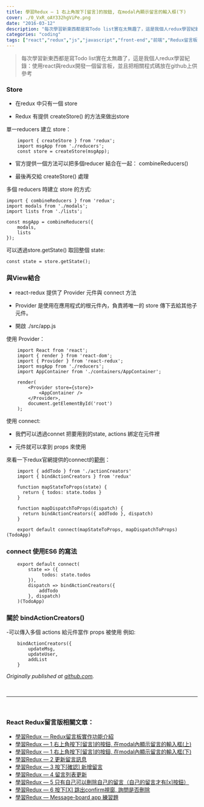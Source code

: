 ```yaml
---
title: 學習Redux — 1 右上角按下[留言]的按鈕, 在modal內顯示留言的輸入框(下)
cover: ./0_VxR_oAY332hgViPe.png
date: "2016-03-12"
description: "每次學習新東西都是寫Todo list實在太無趣了，這是我個人redux學習紀錄：使用react與redux開發一個留言板，並且把相關程式碼放在github上供參考"
categories: "coding"
tags: ["react","redux","js","javascript","front-end","前端","Redux留言板系列"]
---
```


> 每次學習新東西都是寫Todo list實在太無趣了，這是我個人redux學習紀錄：使用react與redux開發一個留言板，並且把相關程式碼放在github上供參考

### Store

* 在redux 中只有一個 store

* Redux 有提供 createStore() 的方法來做出store

單一reducers 建立 store：

```
    import { createStore } from 'redux';
    import msgApp from './reducers';
    const store = createStore(msgApp);
```

* 官方提供一個方法可以把多個reducer 結合在一起： combineReducers()

* 最後再交給 createStore() 處理

多個 reducers 時建立 store 的方式:

    import { combineReducers } from 'redux';
    import modals from './modals';
    import lists from './lists';

    const msgApp = combineReducers({
        modals,
        lists
    });

可以透過store.getState() 取回整個 state:

    const state = store.getState();

### 與View結合

* react-redux 提供了 Provider 元件與 connect 方法

* Provider 是使用在應用程式的根元件內，負責將唯一的 store 傳下去給其他子元件。

* 開啟 ./src/app.js

使用 Provider：
```
    import React from 'react';
    import { render } from 'react-dom';
    import { Provider } from 'react-redux';
    import msgApp from './reducers';
    import AppContainer from './containers/AppContainer';

    render(
        <Provider store={store}>
            <AppContainer />
        </Provider>,
        document.getElementById('root')
    );
```

使用 connect:

* 我們可以透過connet 把要用到的state, actions 綁定在元件裡

* 元件就可以拿到 props 來使用

來看一下redux官網提供的connect的[範例](https://github.com/reactjs/react-redux/blob/master/docs/api.md#inject-todos-and-a-specific-action-creator-addtodo)：

```
    import { addTodo } from './actionCreators'
    import { bindActionCreators } from 'redux'

    function mapStateToProps(state) {
      return { todos: state.todos }
    }

    function mapDispatchToProps(dispatch) {
      return bindActionCreators({ addTodo }, dispatch)
    }

    export default connect(mapStateToProps, mapDispatchToProps)(TodoApp)
```

### connect 使用ES6 的寫法

```
    export default connect(
        state => ({
             todos: state.todos
        }),
        dispatch => bindActionCreators({
            addTodo
        }, dispatch)
    )(TodoApp)
```

### 關於 bindActionCreators()

-可以傳入多個 actions 給元件當作 props 被使用
 例如:

```
    bindActionCreators({
        updateMsg,
        updateUser,
        addList
    }
```

*Originally published at [github.com](https://github.com/justin3737/redux-message-board/issues/3).*


<br/>
<hr/>
<br/>


### React Redux留言版相關文章：
- <a href="/blog/react-redux-messageboard-0-intro/">學習Redux — Redux留言板實作功能介紹</a><br/>
- <a href="/blog/react-redux-messageboard-1/">學習Redux — 1 右上角按下[留言]的按鈕, 在modal內顯示留言的輸入框(上)</a><br/>
- <a href="/blog/react-redux-messageboard-1-2/">學習Redux — 1 右上角按下[留言]的按鈕, 在modal內顯示留言的輸入框(下)</a><br/>
- <a href="/blog/react-redux-messageboard-2">學習Redux — 2 更新留言訊息</a><br/>
- <a href="/blog/react-redux-messageboard-3/">學習Redux — 3 按下[確認] 新增留言</a><br/>
- <a href="/blog/react-redux-messageboard-4/">學習Redux — 4 留言列表更新</a><br/>
- <a href="/blog/react-redux-messageboard-5/">學習Redux — 5 只有自己可以刪除自己的留言（自己的留言才有[x]按鈕）</a><br/>
- <a href="/blog/react-redux-messageboard-6/">學習Redux — 6 按下[X] 跳出confirm視窗, 詢問是否刪除</a><br/>
- <a href="/blog/react-redux-messageboard-7-practice/">學習Redux — Message-board app 練習題</a><br/>